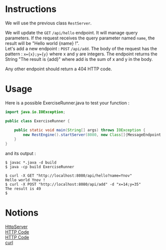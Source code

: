 # Instructions

We will use the previous class `RestServer`.  

We will update the `GET` `/api/hello` endpoint. It will manage query parameters. If the request receives the query parameter named `name`, the result will be "Hello world {name} !".  
Let's add a new endpoint : `POST` `/api/add`. The body of the request has the pattern : `x={x};y={y}` where x and y are integers. The endpoint returns the String "The result is {add}" where add is the sum of x and y in the body.

Any other endpoint should return a 404 HTTP code.

# Usage

Here is a possible ExerciseRunner.java to test your function :

```java
import java.io.IOException;

public class ExerciseRunner {

    public static void main(String[] args) throws IOException {
        new RestEngine().startServer(8080, new Class[]{MessageEndpoint.class});
    }
}
```
          
and its output :
```shell
$ javac *.java -d build
$ java -cp build ExerciseRunner 

$ curl -X GET "http://localhost:8080/api/hello?name=Ynov"  
Hello world Ynov !
$ curl -X POST "http://localhost:8080/api/add" -d "x=14;y=35"
The result is 49
$
```

# Notions
[HttpServer](https://docs.oracle.com/en/java/javase/17/docs/api/jdk.httpserver/com/sun/net/httpserver/HttpServer.html)  
[HTTP Code](https://developer.mozilla.org/fr/docs/Web/HTTP/Status)  
[HTTP Code](https://developer.mozilla.org/fr/docs/Web/HTTP/Methods)  
[curl](https://curl.se/)  
